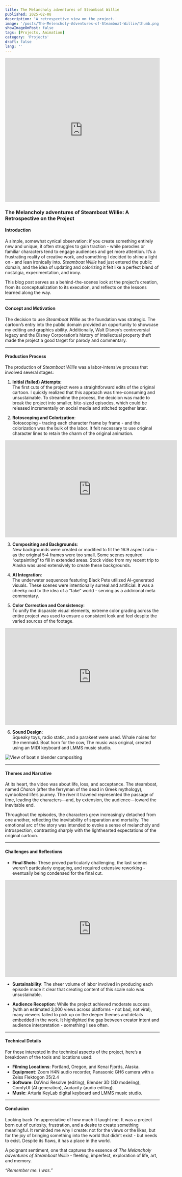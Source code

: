 ```yaml
---
title: The Melancholy adventures of Steamboat Willie
published: 2025-02-08
description: 'A retrospective view on the project.'
image: '/posts/The-Melencholy-Adventures-of-Steamboat-Willie/thumb.png'
showImageOnPost: false
tags: [Projects, Animation]
category: 'Projects'
draft: false 
lang: ''
---
```


<iframe width="100%" height="468" src="https://www.youtube.com/embed/GS9bdSrCvfw?si=3-TWFDISeYHEQ7Bv" title="YouTube video player" frameborder="0" allow="accelerometer; autoplay; clipboard-write; encrypted-media; gyroscope; picture-in-picture; " referrerpolicy="strict-origin-when-cross-origin" allowfullscreen></iframe>

### **The Melancholy adventures of Steamboat Willie: A Retrospective on the Project**

#### **Introduction**
A simple, somewhat cynical observation: if you create something entirely new and unique, it often struggles to gain traction - while parodies or familiar characters tend to engage audiences and get more attention. It’s a frustrating reality of creative work, and something I decided to shine a light on - and lean ironically into. *Steamboat Willie* had just entered the public domain, and the idea of updating and colorizing it felt like a perfect blend of nostalgia, experimentation, and irony.

This blog post serves as a behind-the-scenes look at the project’s creation, from its conceptualization to its execution, and reflects on the lessons learned along the way.

---

#### **Concept and Motivation**

The decision to use *Steamboat Willie* as the foundation was strategic. The cartoon’s entry into the public domain provided an opportunity to showcase my editing and graphics ability. Additionally, Walt Disney’s controversial legacy and the Disney Corporation’s history of intellectual property theft made the project a good target for parody and commentary.

---

#### **Production Process**
The production of *Steamboat Willie* was a labor-intensive process that involved several stages:

1. **Initial (failed) Attempts**:  
   The first cuts of the project were a straightforward edits of the original cartoon. I quickly realized that this approach was time-consuming and unsustainable. To streamline the process, the decicion was made to break the project into smaller, bite-sized episodes, which could be released incrementally on social media and stitched together later.

2. **Rotoscoping and Colorization**:  
   Rotoscoping - tracing each character frame by frame - and the colorization was the bulk of the labor. It felt necessary to use original character lines to retain the charm of the original animation.
<iframe width="560" height="315" src="https://www.youtube-nocookie.com/embed/TlmBrhCwX_I?si=dH5iKUVLSFurjvSq&amp;controls=0&modestbranding=1&rel=0" title="YouTube video player" frameborder="0" allow="accelerometer; autoplay; clipboard-write; encrypted-media; gyroscope; picture-in-picture;" referrerpolicy="strict-origin-when-cross-origin" allowfullscreen></iframe>

3. **Compositing and Backgrounds**:  
   New backgrounds were created or modified to fit the 16:9 aspect ratio - as the original 5:4 frames were too small. Some scenes required “outpainting” to fill in extended areas. Stock video from my recent trip to Alaska was used extensively to create these backgrounds.

4. **AI Integration**:  
   The underwater sequences featuring Black Pete utilized AI-generated visuals. These scenes were intentionally surreal and artificial. It was a cheeky nod to the idea of a “fake” world - serving as a addirional meta commentary.

5. **Color Correction and Consistency**:  
   To unify the disparate visual elements,  extreme color grading across the entire project was used to ensure a consistent look and feel despite the varied sources of the footage.
<iframe width="560" height="315" src="https://www.youtube.com/embed/3rTQliK1MAU?si=SMEKRiJ_Rlmpq1oT&controls=0&modestbranding=1&rel=0" 
title="YouTube video player" frameborder="0" allow="accelerometer; autoplay; clipboard-write; encrypted-media; gyroscope; picture-in-picture;" referrerpolicy="strict-origin-when-cross-origin" allowfullscreen></iframe>

6. **Sound Design**:  
  Squeaky toys, radio static, and a parakeet were used. Whale noises for the mermaid. Boat horn for the cow, The music was original, created using an MIDI keyboard and LMMS music studio.

![View of boat n blender compositing](./The-Melencholy-Adventures-of-Steamboat-Willie/Blender.png)

---

#### **Themes and Narrative**
At its heart, the video was about life, loss, and acceptance. The steamboat, named *Charon* (after the ferryman of the dead in Greek mythology), symbolized life’s journey. The river it traveled represented the passage of time, leading the characters—and, by extension, the audience—toward the inevitable end.

Throughout the episodes, the characters grew increasingly detached from one another, reflecting the inevitability of separation and mortality. The emotional arc of the story was intended to evoke a sense of melancholy and introspection, contrasting sharply with the lighthearted expectations of the original cartoon.

---

#### **Challenges and Reflections**

- **Final Shots**:  These proved particularly challenging, the last scenes weren't particularly engaging, and required extensive reworking - eventually being condensed for the final cut.
<iframe width="560" height="315" src="https://www.youtube.com/embed/jGCAgHO-oCQ?si=4rYzPYcDph1ztXze&controls=0&modestbranding=1&rel=0" title="YouTube video player" frameborder="0" allow="accelerometer; autoplay; clipboard-write; encrypted-media; gyroscope; picture-in-picture;" referrerpolicy="strict-origin-when-cross-origin" allowfullscreen></iframe>

- **Sustainability**: The sheer volume of labor involved in producing each episode made it clear that creating content of this scale solo was unsustainable.

- **Audience Reception**: While the project achieved moderate success (with an estimated 3,000 views across platforms - not bad, not viral), many viewers failed to pick up on the deeper themes and details embedded in the work. It highlighted the gap between creator intent and audience interpretation - something I see often.

---

#### **Technical Details**
For those interested in the technical aspects of the project, here’s a breakdown of the tools and locations used:
- **Filming Locations**: Portland, Oregon, and Kenai Fjords, Alaska.
- **Equipment**: Zoom H4N audio recorder, Panasonic GH6 camera with a Zeiss Flektogon 35/2.4
- **Software**: DaVinci Resolve (editing), Blender 3D (3D modeling), ComfyUI (AI generation), Audacity (audio editing).
- **Music**: Arturia KeyLab digital keyboard and LMMS music studio.

---

#### **Conclusion**
Looking back I’m appreciative of how much it taught me. It was a project born out of curiosity, frustration, and a desire to create something meaningful. It reminded me why I create: not for the views or the likes, but for the joy of bringing something into the world that didn’t exist - but needs to exist. Despite its flaws, it has a place in the world.


A poignant sentiment, one that captures the essence of *The Melancholy adventures of Steamboat Willie* - fleeting, imperfect, exploration of life, art, and memory. 

*“Remember me. I was.”*  